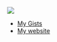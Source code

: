 ![](https://github.com/ottter/ottter/blob/main/irises.jpg)

- [My Gists](https://gist.github.com/ottter)
- [My website](https://jamescr.dev/)

<!--
**ottter/ottter** is a ✨ _special_ ✨ repository because its `README.md` (this file) appears on your GitHub profile.

Here are some ideas to get you started:

- 🔭 I’m currently working on ...
- 🌱 I’m currently learning ...
- 👯 I’m looking to collaborate on ...
- 🤔 I’m looking for help with ...
- 💬 Ask me about ...
- 📫 How to reach me: ...
- 😄 Pronouns: ...
- ⚡ Fun fact: ...
-->
